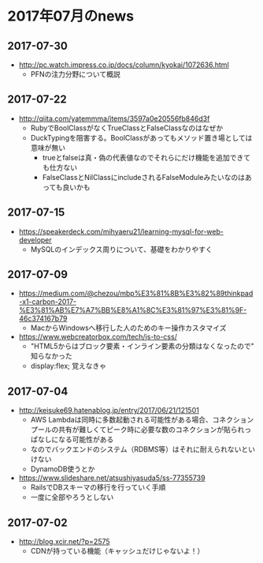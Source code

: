 # 2017年07月のnews

## 2017-07-30

* http://pc.watch.impress.co.jp/docs/column/kyokai/1072636.html
  * PFNの注力分野について概説


## 2017-07-22

* http://qiita.com/yatemmma/items/3597a0e20556fb846d3f
  * RubyでBoolClassがなくTrueClassとFalseClassなのはなぜか
  * DuckTypingを阻害する。BoolClassがあってもメソッド置き場としては意味が無い
    * trueとfalseは真・偽の代表値なのでそれらにだけ機能を追加できても仕方ない
    * FalseClassとNilClassにincludeされるFalseModuleみたいなのはあっても良いかも


## 2017-07-15

* https://speakerdeck.com/mihyaeru21/learning-mysql-for-web-developer
  * MySQLのインデックス周りについて、基礎をわかりやすく


## 2017-07-09

* https://medium.com/@chezou/mbp%E3%81%8B%E3%82%89thinkpad-x1-carbon-2017-%E3%81%AB%E7%A7%BB%E8%A1%8C%E3%81%97%E3%81%9F-46c374167b79
  * MacからWindowsへ移行した人のためのキー操作カスタマイズ
* https://www.webcreatorbox.com/tech/js-to-css/
  * "HTML5からはブロック要素・インライン要素の分類はなくなったので" 知らなかった
  * display:flex; 覚えなきゃ


## 2017-07-04

* http://keisuke69.hatenablog.jp/entry/2017/06/21/121501
  * AWS Lambdaは同時に多数起動される可能性がある場合、コネクションプールの共有が難しくてピーク時に必要な数のコネクションが貼られっぱなしになる可能性がある
  * なのでバックエンドのシステム（RDBMS等）はそれに耐えられないといけない
  * DynamoDB使うとか
* https://www.slideshare.net/atsushiyasuda5/ss-77355739
  * RailsでDBスキーマの移行を行っていく手順
  * 一度に全部やろうとしない

## 2017-07-02

* http://blog.xcir.net/?p=2575
  * CDNが持っている機能（キャッシュだけじゃないよ！）


